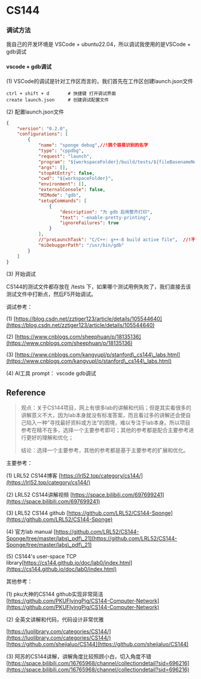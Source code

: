 # CS144

### 调试方法

我自己的开发环境是 VSCode + ubuntu22.04，所以调试我使用的是VSCode + gdb调试



#### vscode + gdb调试

(1) VSCode的调试是针对工作区而言的，我们首先在工作区创建launch.json文件

```
ctrl + shift + d       # 快捷键 打开调试界面
create launch.json     # 创建调试配置文件
```



(2) 配置launch.json文件

```json
{
    "version": "0.2.0",
    "configurations": [
        {
            "name": "sponge debug",//!挑个容易识别的名字
            "type": "cppdbg",
            "request": "launch",
            "program": "${workspaceFolder}/build/tests/${fileBasenameNoExtension}", //!设置为测试程序源码相对应的目标程序路径
            "args": [],
            "stopAtEntry": false,
            "cwd": "${workspaceFolder}",
            "environment": [],
            "externalConsole": false,
            "MIMode": "gdb",
            "setupCommands": [
                {
                    "description": "为 gdb 启用整齐打印",
                    "text": "-enable-pretty-printing",
                    "ignoreFailures": true
                }
            ],
            //"preLaunchTask": "C/C++: g++-8 build active file",  //!不需要前置任务
            "miDebuggerPath": "/usr/bin/gdb"
        }
    ]
}
```



(3) 开始调试

CS144的测试文件都存放在 /tests 下，如果哪个测试用例失败了，我们直接去该测试文件中打断点，然后F5开始调试。



调试参考：

(1) [https://blog.csdn.net/zztiger123/article/details/105544640](https://blog.csdn.net/zztiger123/article/details/105544640)

(2) [https://www.cnblogs.com/sheephuan/p/18135136](https://www.cnblogs.com/sheephuan/p/18135136)

(3) [https://www.cnblogs.com/kangyupl/p/stanford\_cs144\_labs.html](https://www.cnblogs.com/kangyupl/p/stanford\_cs144\_labs.html)

(4) AI工具 prompt： vscode gdb调试







## Reference

> 观点：关于CS144项目，网上有很多lab的讲解和代码；但是其实看很多的讲解意义不大，因为lab本身就没有标准答案，而且看过多的讲解还会使自己陷入一种”寻找最好资料或方法”的困境，难以专注于lab本身。所以项目参考在精不在多，选择一个主要参考即可；其他的参考都是配合主要参考进行更好的理解和优化；
>
>
>
> 结论：选择一个主要参考，其他的参考都是基于主要参考的扩展和优化。



主要参考：

(1) LRL52 CS144博客  [https://lrl52.top/category/cs144/](https://lrl52.top/category/cs144/)

(2) LRL52 CS144讲解视频  [https://space.bilibili.com/697699241](https://space.bilibili.com/697699241)

(3) LRL52 CS144 github  [https://github.com/LRL52/CS144-Sponge](https://github.com/LRL52/CS144-Sponge)

(4) 官方lab manual  [https://github.com/LRL52/CS144-Sponge/tree/master/labs\_pdf\_21](https://github.com/LRL52/CS144-Sponge/tree/master/labs\_pdf\_21)

(5) CS144's user-space TCP library[https://cs144.github.io/doc/lab0/index.html](https://cs144.github.io/doc/lab0/index.html)



其他参考：

(1) pku大神的CS144 github实现非常简洁  [https://github.com/PKUFlyingPig/CS144-Computer-Network](https://github.com/PKUFlyingPig/CS144-Computer-Network)

(2) 全英文讲解和代码，代码设计非常优雅 &#x20;

[https://luolibrary.com/categories/CS144/](https://luolibrary.com/categories/CS144/)      [https://github.com/shejialuo/CS144](https://github.com/shejialuo/CS144)

(3) 阿苏的CS144讲解，讲解角度比较照顾小白，切入角度不错 [https://space.bilibili.com/16765968/channel/collectiondetail?sid=696216](https://space.bilibili.com/16765968/channel/collectiondetail?sid=696216)

